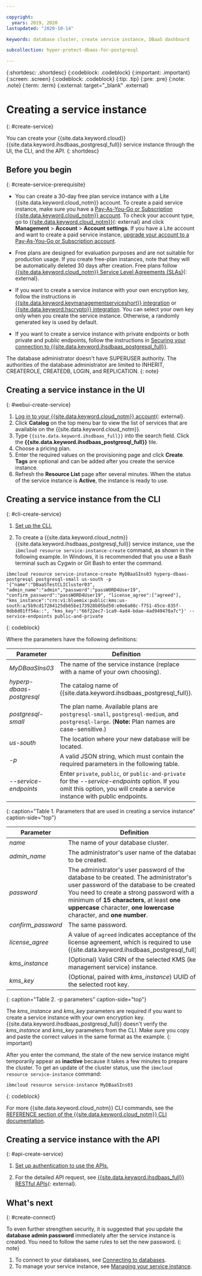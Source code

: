 ```yaml
---

copyright:
  years: 2019, 2020
lastupdated: "2020-10-14"

keywords: database cluster, create service instance, DBaaS dashboard

subcollection: hyper-protect-dbaas-for-postgresql

---
```


{:shortdesc: .shortdesc}
{:codeblock: .codeblock}
{:important: .important}
{:screen: .screen}
{:codeblock: .codeblock}
{:tip: .tip}
{:pre: .pre}
{:note: .note}
{:term: .term}
{:external: target="_blank" .external}

# Creating a service instance
{: #create-service}

You can create your {{site.data.keyword.cloud}} {{site.data.keyword.ihsdbaas_postgresql_full}} service instance through the UI, the CLI, and the API.
{: shortdesc}

## Before you begin
{: #create-service-prerequisite}

- You can create a 30-day free plan service instance with a Lite {{site.data.keyword.cloud_notm}} account. To create a paid service instance, make sure you have a [Pay-As-You-Go or Subscription {{site.data.keyword.cloud_notm}} account](/docs/account?topic=account-accounts). To check your account type, go to [{{site.data.keyword.cloud_notm}}](https://cloud.ibm.com/){: external} and click **Management** > **Account** > **Account settings**. If you have a Lite account and want to create a paid service instance, [upgrade your account to a Pay-As-You-Go or Subscription account](/docs/account?topic=account-upgrading-account).

- Free plans are designed for evaluation purposes and are not suitable for production usage. If you create free-plan instances, note that they will be automatically deleted 30 days after creation. Free plans follow [{{site.data.keyword.cloud_notm}} Service Level Agreements (SLAs)](https://www-03.ibm.com/software/sla/sladb.nsf/pdf/6605-18/$file/i126-6605-18_08-2019_en_US.pdf){: external}.

- If you want to create a service instance with your own encryption key, follow the instructions in [{{site.data.keyword.keymanagementserviceshort}} integration](/docs/hyper-protect-dbaas-for-postgresql?topic=hyper-protect-dbaas-for-postgresql-key-protect-byok) or [{{site.data.keyword.hscrypto}} integration](/docs/hyper-protect-dbaas-for-postgresql?topic=hyper-protect-dbaas-for-postgresql-hpcs-byok). You can select your own key only when you create the service instance. Otherwise, a randomly generated key is used by default.

- If you want to create a service instance with private endpoints or both private and public endpoints, follow the instructions in [Securing your connection to {{site.data.keyword.ihsdbaas_postgresql_full}}](/docs/hyper-protect-dbaas-for-postgresql?topic=hyper-protect-dbaas-for-postgresql-service-connection#prereq-service-endpoint).

The database administrator doesn't have SUPERUSER authority. The authorities of the database administrator are limited to INHERIT, CREATEROLE, CREATEDB, LOGIN, and REPLICATION.
{: note}

## Creating a service instance in the UI
{: #webui-create-service}

1. [Log in to your {{site.data.keyword.cloud_notm}} account](https://cloud.ibm.com/login){: external}.
2. Click **Catalog** on the top menu bar to view the list of services that are available on the {{site.data.keyword.cloud_notm}}.
3. Type `{{site.data.keyword.ihsdbaas_full}}` into the search field. Click the **{{site.data.keyword.ihsdbaas_postgresql_full}}** tile.
4. Choose a pricing plan. 
5. Enter the required values on the provisioning page and click **Create**. **Tags** are optional and can be added after you create the service instance. 
6. Refresh the **Resource List** page after several minutes. When the status of the service instance is **Active**, the instance is ready to use.

## Creating a service instance from the CLI
{: #cli-create-service}

1. [Set up the CLI.](/docs/hyper-protect-dbaas-for-postgresql?topic=hyper-protect-dbaas-for-postgresql-install-dbaas-cli-plugin)

2. To create a {{site.data.keyword.cloud_notm}} {{site.data.keyword.ihsdbaas_postgresql_full}} service instance, use the `ibmcloud resource service-instance-create` command, as shown in the following example. In Windows, it is recommended that you use a Bash terminal such as Cygwin or Git Bash to enter the command.

```
ibmcloud resource service-instance-create MyDBaaSIns03 hyperp-dbaas-postgresql postgresql-small us-south -p '{"name":"DBaaSTestCLICluster03", "admin_name":"admin","password":"passWORD4User19", "confirm_password":"passWORD4User19", "license_agree":["agreed"], "kms_instance":"crn:v1:bluemix:public:kms:us-south:a/5b9cd17284125db65be173928b05bd50:e0e6a08c-f751-45ce-835f-9db8d01ff54a::", "kms_key":"66f22ec7-1ca9-4ad4-bdae-4ad949470a7c"}' --service-endpoints public-and-private
```
{: codeblock}

Where the parameters have the following definitions:

| Parameter        |  Definition                                                    |
| ---------------- |  -------------------------------------------------------------- |
| *MyDBaaSIns03*   |  The name of the service instance (replace with a name of your own choosing). |
| *hyperp-dbaas-postgresql* | The catalog name of {{site.data.keyword.ihsdbaas_postgresql_full}}. |
| *postgresql-small*  | The plan name. Available plans are `postgresql-small`, `postgresql-medium`, and `postgresql-large`.  (**Note:** Plan names are case-sensitive.) |
| *us-south*            | The location where your new database will be located. |
| *-p*               | A valid JSON string, which must contain the required parameters in the following table. |
| *--service-endpoints* | Enter `private`, `public`, or `public-and-private` for the *--service-endpoints* option. If you omit this option, you will create a service instance with public endpoints.|
{: caption="Table 1. Parameters that are used in creating a service instance" caption-side="top"}

| Parameter        |  Definition                                                    |
| ---------------- |  -------------------------------------------------------------- |
| *name* | The name of your database cluster. |
| *admin_name* | The administrator's user name of the database to be created. |
| *password* | The administrator's user password of the database to be created. The administrator's user password of the database to be created. You need to create a strong password with a minimum of **15 characters**, at least **one uppercase** character, **one lowercase** character, and **one number**. |
| *confirm_password* | The same password. |
| *license_agree* | A value of `agreed` indicates acceptance of the license agreement, which is required to use {{site.data.keyword.ihsdbaas_postgresql_full}}. |
| *kms_instance* | (Optional) Valid CRN of the selected KMS (key management service) instance. |
| *kms_key* | (Optional, paired with *kms_instance*) UUID of the selected root key. |
{: caption="Table 2. -p parameters" caption-side="top"}

The *kms_instance* and *kms_key* parameters are required if you want to create a service instance with your own encryption key. {{site.data.keyword.ihsdbaas_postgresql_full}} doesn't verify the *kms_instance* and *kms_key* parameters from the CLI. Make sure you copy and paste the correct values in the same format as the example.
{: important}

After you enter the command, the state of the new service instance might temporarily appear as **inactive** because it takes a few minutes to prepare the cluster. To get an update of the cluster status, use the `ibmcloud resource service-instance` command:

```
ibmcloud resource service-instance MyDBaaSIns03
```
{: codeblock}

For more {{site.data.keyword.cloud_notm}} CLI commands, see the [REFERENCE section of the {{site.data.keyword.cloud_notm}} CLI documentation](/docs/cli?topic=cli-ibmcloud_cli).

## Creating a service instance with the API
{: #api-create-service}

1. [Set up authentication to use the APIs.](/docs/hyper-protect-dbaas-for-postgresql?topic=hyper-protect-dbaas-for-postgresql-api-setup#api-auth)

2. For the detailed API request, see [{{site.data.keyword.ihsdbaas_full}} RESTful APIs](/apidocs/hyperp-dbaas/hyperp-dbaas-v3#create-a-service-instance){: external}.

## What's next
{: #create-connect}

To even further strengthen security, it is suggested that you update the **database admin password** immediately after the service instance is created. You need to follow the same rules to set the new password.
{: note}

1. To connect to your databases, see [Connecting to databases](/docs/hyper-protect-dbaas-for-postgresql?topic=hyper-protect-dbaas-for-postgresql-gettingstarted#accessing-database-introduction).
2. To manage your service instance, see [Managing your service instance](/docs/hyper-protect-dbaas-for-postgresql?topic=hyper-protect-dbaas-for-postgresql-manage-service).
